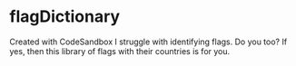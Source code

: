 # flagDictionary
Created with CodeSandbox
I struggle with identifying flags. Do you too? If yes, then this library of flags with their countries is for you.
